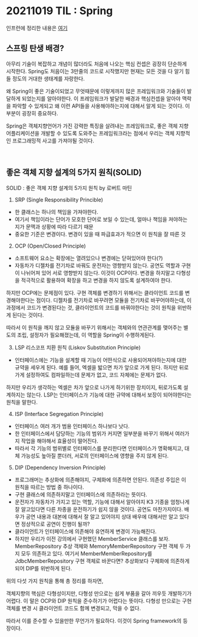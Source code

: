 # 20211019 TIL : Spring

인프런에 정리한 내용은 [여기](https://www.inflearn.com/notes/15427)

## 스프링 탄생 배경?

아무리 기술이 복잡하고 개념이 많더라도 처음에 나오는 핵심 컨셉은 굉장히 단순하게 시작한다. Spring도 처음이는 3만줄의 코드로 시작했지만 현재는 모든 것을 다 알기 힘들 정도의 거대한 생태계를 자랑한다.

왜 Spring이 좋은 기술이되었고 무엇때문에 이렇게까지 많은 프레임워크와 기술들이 발달하게 되었는지를 알아야한다. 이 프레임워크가 발달한 배경과 핵심컨셉을 알아야 맥락을 파악할 수 있게되고 왜 이런 API들을 사용해야하는지에 대해서 알게 되는 것이다. 이 부분이 굉장히 중요하다.

Spring은 객체지향언어가 가진 강력한 특징을 살려내는 프레임워크로, 좋은 객체 지향 어플리케이션을 개발할 수 있도록 도와주는 프레임워크라는 점에서 우리는 객체 지향적인 프로그래밍적 사고를 가져야될 것이다.

<br>

## 좋은 객체 지향 설계의 5가지 원칙(SOLID)

SOLID : 좋은 객체 지향 설계의 5가지 원칙 by 로버트 마틴

1. SRP (Single Responsibility Princible)

- 한 클래스는 하나의 책임을 가져야한다.
- 여기서 책임이라는 단어가 모호한 단어로 보일 수 있는데, 얼마나 책임을 져야하는지가 문맥과 상황에 따라 다르기 때문
- 중요한 기준은 변경이다. 변경이 있을 때 파급효과가 적으면 이 원칙을 잘 따른 것

2. OCP (Open/Closed Principle)

- 소프트웨어 요소는 확장에는 열려있으나 변경에는 닫혀있어야 한다(?)
- 자동차가 디젤차를 전기차로 바꿔도 운전자는 영향받지 않는다. 공연도 역할과 구현이 나뉘어져 있어 서로 영향받지 않는다. 이것이 OCP이다. 변경을 하지말고 다형성을 적극적으로 활용하여 확장을 하고 변경을 하지 않도록 설계하여야 한다.

하지만 OCP에는 문제점이 있다. 구현 객체를 변경하기 위해서는 클라이언트 코드를 변경해야한다는 점이다. 디젤차를 전기차로 바꾸려면 모듈을 전기차로 바꾸어야하는데, 이 과정에서 코드가 변경된다는 것, 클라이언트의 코드를 바꿔야한다는 것이 원칙을 위반하게 된다는 것이다.

따라서 이 원칙을 깨지 않고 모듈을 바꾸기 위해서는 객체와의 연관관계를 맺어주는 별도의 조립, 설정자가 필요해졌는데, 이 역할을 Spring이 수행하게된다.

3. LSP 리스코프 치환 원칙 (Liskov Substitution Principle)

- 인터페이스에는 기능을 설계할 때 기능이 어떤식으로 사용되어져야하는지에 대한 규약을 세우게 된다. 예를 들어, 엑셀을 밟으면 차가 앞으로 가게 된다. 하지만 뒤로 가게 설정하여도 컴파일하는데 문제가 없고, 코드 자체에는 문제가 없다.

하지만 우리가 생각하는 엑셀은 차가 앞으로 나가게 하기위한 장치이지, 뒤로가도록 설계하지는 않는다. LSP는 인터페이스가 기능에 대한 규약에 대해서 보장이 되어야한다는 원칙을 말한다.

4. ISP (Interface Segregation Principle)

- 인터페이스 여러 개가 범용 인터페이스 하나보다 낫다.
- 한 인터페이스에서 담당하는 기능의 범위가 커지면 일부분을 바꾸기 위해서 여러가지 작업을 해야해서 효율성이 떨어진다.
- 따라서 각 기능의 범위별로 인터페이스를 분리한다면 인터페이스가 명확해지고, 대체 가능성도 높아질 뿐더러, 서로의 인터페이스에 영향을 주지 않게 된다.

5. DIP (Dependency Inversion Principle)

- 프로그래머는 추상화에 의존해야지, 구체화에 의존하면 안된다. 의존성 주입은 이 원칙을 따르는 방법 중 하나이다.
- 구현 클래스에 의존하지말고 인터페이스에 의존하라는 뜻이다.
- 운전자가 자동차가 가지고 있는 역할, 기능에 대해서 알아야지 K3 기종을 엄청나게 잘 알고있다면 다른 차종을 운전하기가 쉽지 않을 것이다. 공연도 마찬가지이다. 배우가 공연 내용과 대본에 대해서 잘 알고 있어야지 상대 배우에 대해서만 알고 있다면 정상적으로 공연이 진행이 될까?
- 클라이언트가 인터페이스에 의존해야 유연하게 변경이 가능해진다.
- 하지만 우리가 이전 강의에서 구현했던 MemberService 클래스를 보자. MemberRepository 추상 객체와 MemoryMemberRepository 구현 객체 두 가지 모두 의존하고 있다. 여기서 MemberMemberRepository를 JdbcMemberRepository 구현 객체로 바꾼다면? 추상화보다 구체화에 의존하게 되어 DIP를 위반하게 된다.

위의 다섯 가지 원칙을 통해 총 정리를 하자면,

객체지향의 핵심은 다형성이지만, 다형성 만으로는 쉽게 부품을 갈아 끼우듯 개발하기가 어렵다. 이 말은 OCP와 DIP 원칙을 준수하기가 어렵다는 뜻이다. 다형성 만으로는 구현 객체를 변경 시 클라이언트 코드도 함께 변경되고, 막을 수 없다.

따라서 이를 준수할 수 있을만한 무언가가 필요하다. 이것이 Spring framework의 등장이다.
